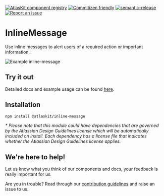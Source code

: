 [![AtlasKit component registry](https://img.shields.io/badge/AtlasKit-components-FF5230.svg)](http://atlaskit.atlassian.com)
[![Commitizen friendly](https://img.shields.io/badge/commitizen-friendly-brightgreen.svg)](http://Commitizen.github.io/cz-cli/)
[![semantic-release](https://img.shields.io/badge/GitHub-semantic_release-ffab00.svg)](https://github.com/semantic-release/semantic-release)
[![Report an issue](https://img.shields.io/badge/Report-an_issue-6554C0.svg)](http://go.atlassian.com/atlaskit-issues)

# InlineMessage

Use inline messages to alert users of a required action or important information.

![Example inline-message](https://i.imgur.com/oUjCo2Z.png)

## Try it out

Detailed docs and example usage can be found [here](https://aui-cdn.atlassian.com/atlaskit/stories/@atlaskit/inline-message/3.0.1/).

## Installation

```sh
npm install @atlaskit/inline-message
```

_* Please note that this module could have dependencies that are governed by the Atlassian Design Guidelines license which will be automatically included on install. Each dependency has a license file that indicates whether the Atlassian Design Guidelines license applies._

## We're here to help!

Let us know what you think of our components and docs, your feedback is really important for us.

Are you in trouble? Read through our [contribution guidelines](https://bitbucket.org/atlassian/atlaskit/src/HEAD/CONTRIBUTING.md) and raise an issue to us.

